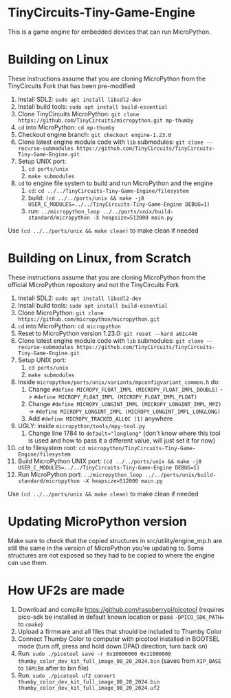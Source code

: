# TinyCircuits-Tiny-Game-Engine
This is a game engine for embedded devices that can run MicroPython.

# Building on Linux
These instructions assume that you are cloning MicroPython from the TinyCircuits Fork that has been pre-modified
1. Install SDL2: `sudo apt install libsdl2-dev`
2. Install build tools: `sudo apt install build-essential`
3. Clone TinyCircuits MicroPython: `git clone https://github.com/TinyCircuits/micropython.git mp-thumby`
4. `cd` into MicroPython: `cd mp-thumby`
5. Checkout engine branch: `git checkout engine-1.23.0`
6. Clone latest engine module code with `lib` submodules: `git clone --recurse-submodules https://github.com/TinyCircuits/TinyCircuits-Tiny-Game-Engine.git`
7. Setup UNIX port:
   1. `cd ports/unix`
   2. `make submodules`
8. `cd` to engine file system to build and run MicroPython and the engine
   1. `cd`: `cd ../../TinyCircuits-Tiny-Game-Engine/filesystem`
   2. build: `(cd ../../ports/unix && make -j8 USER_C_MODULES=../../TinyCircuits-Tiny-Game-Engine DEBUG=1)`
   3. run: `../micropython_loop ../../ports/unix/build-standard/micropython -X heapsize=512000 main.py`

Use `(cd ../../ports/unix && make clean)` to make clean if needed

# Building on Linux, from Scratch
These instructions assume that you are cloning MicroPython from the official MicroPython repository and not the TinyCircuits Fork

1. Install SDL2: `sudo apt install libsdl2-dev`
2. Install build tools: `sudo apt install build-essential`
3. Clone MicroPython: `git clone https://github.com/micropython/micropython.git`
4. `cd` into MicroPython: `cd micropython`
5. Reset to MicroPython version 1.23.0: `git reset --hard a61c446`
6. Clone latest engine module code with `lib` submodules: `git clone --recurse-submodules https://github.com/TinyCircuits/TinyCircuits-Tiny-Game-Engine.git`
7. Setup UNIX port:
   1. `cd ports/unix`
   2. `make submodules`
8. Inside `micropython/ports/unix/variants/mpconfigvariant_common.h` do:
   1. Change `#define MICROPY_FLOAT_IMPL (MICROPY_FLOAT_IMPL_DOUBLE)` -> `#define MICROPY_FLOAT_IMPL (MICROPY_FLOAT_IMPL_FLOAT)`
   2. Change `#define MICROPY_LONGINT_IMPL (MICROPY_LONGINT_IMPL_MPZ)` -> `#define MICROPY_LONGINT_IMPL (MICROPY_LONGINT_IMPL_LONGLONG)`
   3. Add `#define MICROPY_TRACKED_ALLOC (1)` anywhere
9. UGLY: inside `micropython/tools/mpy-tool.py`
   1. Change line 1784 to `default="longlong"` (don't know where this tool is used and how to pass it a different value, will just set it for now)
10. `cd` to filesystem root: `cd micropython/TinyCircuits-Tiny-Game-Engine/filesystem`
11. Build MicroPython UNIX port: `(cd ../../ports/unix && make -j8 USER_C_MODULES=../../TinyCircuits-Tiny-Game-Engine DEBUG=1)`
12. Run MicroPython port: `../micropython_loop ../../ports/unix/build-standard/micropython -X heapsize=512000 main.py`

Use `(cd ../../ports/unix && make clean)` to make clean if needed

# Updating MicroPython version
Make sure to check that the copied structures in src/utility/engine_mp.h are still the same in the version of MicroPython you're updating to. Some structures are not exposed so they had to be copied to where the engine can use them.

# How UF2s are made
1. Download and compile https://github.com/raspberrypi/picotool (requires pico-sdk be installed in default known location or pass `-DPICO_SDK_PATH=` to `cmake`)
2. Upload a firmware and all files that should be included to Thumby Color
3. Connect Thumby Color to computer with picotool installed in BOOTSEL mode (turn off, press and hold down DPAD direction, turn back on)
4. Run: `sudo ./picotool save -r 0x10000000 0x11000000 thumby_color_dev_kit_full_image_08_20_2024.bin` (saves from `XIP_BASE` to `16MiB`s after to bin file)
5. Run: `sudo ./picotool uf2 convert thumby_color_dev_kit_full_image_08_20_2024.bin thumby_color_dev_kit_full_image_08_20_2024.uf2`